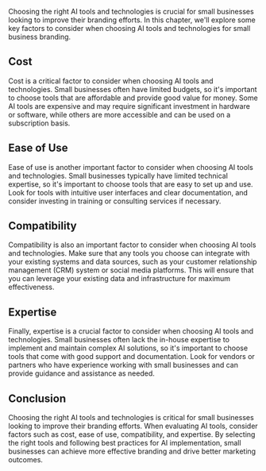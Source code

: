 

Choosing the right AI tools and technologies is crucial for small businesses looking to improve their branding efforts. In this chapter, we'll explore some key factors to consider when choosing AI tools and technologies for small business branding.

Cost
----

Cost is a critical factor to consider when choosing AI tools and technologies. Small businesses often have limited budgets, so it's important to choose tools that are affordable and provide good value for money. Some AI tools are expensive and may require significant investment in hardware or software, while others are more accessible and can be used on a subscription basis.

Ease of Use
-----------

Ease of use is another important factor to consider when choosing AI tools and technologies. Small businesses typically have limited technical expertise, so it's important to choose tools that are easy to set up and use. Look for tools with intuitive user interfaces and clear documentation, and consider investing in training or consulting services if necessary.

Compatibility
-------------

Compatibility is also an important factor to consider when choosing AI tools and technologies. Make sure that any tools you choose can integrate with your existing systems and data sources, such as your customer relationship management (CRM) system or social media platforms. This will ensure that you can leverage your existing data and infrastructure for maximum effectiveness.

Expertise
---------

Finally, expertise is a crucial factor to consider when choosing AI tools and technologies. Small businesses often lack the in-house expertise to implement and maintain complex AI solutions, so it's important to choose tools that come with good support and documentation. Look for vendors or partners who have experience working with small businesses and can provide guidance and assistance as needed.

Conclusion
----------

Choosing the right AI tools and technologies is critical for small businesses looking to improve their branding efforts. When evaluating AI tools, consider factors such as cost, ease of use, compatibility, and expertise. By selecting the right tools and following best practices for AI implementation, small businesses can achieve more effective branding and drive better marketing outcomes.
